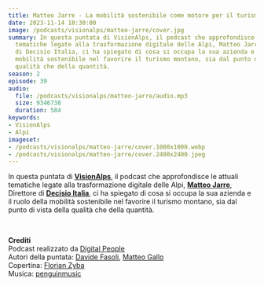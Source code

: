 ```yaml
---
title: Matteo Jarre - La mobilità sostenibile come motore per il turismo montano @Bardonecchia
date: 2023-11-14 18:30:00
image: /podcasts/visionalps/matteo-jarre/cover.jpg
summary: In questa puntata di VisionAlps, il podcast che approfondisce le attuali
  tematiche legate alla trasformazione digitale delle Alpi, Matteo Jarre, Direttore
  di Decisio Italia, ci ha spiegato di cosa si occupa la sua azienda e il ruolo della
  mobilità sostenibile nel favorire il turismo montano, sia dal punto di vista della
  qualità che della quantità.
season: 2
episode: 39
audio:
  file: /podcasts/visionalps/matteo-jarre/audio.mp3
  size: 9346738
  duration: 584
keywords:
- VisionAlps
- Alpi
imageset:
- /podcasts/visionalps/matteo-jarre/cover.1000x1000.webp
- /podcasts/visionalps/matteo-jarre/cover.2400x2400.jpeg
---
```


In questa puntata di **[VisionAlps](https://www.visionalps.com/)**, il podcast che approfondisce le attuali tematiche legate alla trasformazione digitale delle Alpi, **[Matteo Jarre](https://it.linkedin.com/in/matteojarre)**, Direttore di **[Decisio Italia](https://decisio.nl/it/)**, ci ha spiegato di cosa si occupa la sua azienda e il ruolo della mobilità sostenibile nel favorire il turismo montano, sia dal punto di vista della qualità che della quantità.

<br>

**Crediti**<br>
Podcast realizzato da [Digital People](https://w3id.org/digitalpeople)<br>
Autori della puntata: [Davide Fasoli](https://www.linkedin.com/in/davide-fasoli-2b3246179/), [Matteo Gallo](https://www.linkedin.com/in/matteo-gallo-4a5ab31a8/)<br>
Copertina: [Florian Zyba](https://www.linkedin.com/in/florian-zyba/)<br>
Musica: [penguinmusic](https://pixabay.com/users/penguinmusic-24940186/)